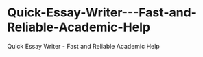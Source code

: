# Quick-Essay-Writer---Fast-and-Reliable-Academic-Help
Quick Essay Writer - Fast and Reliable Academic Help
